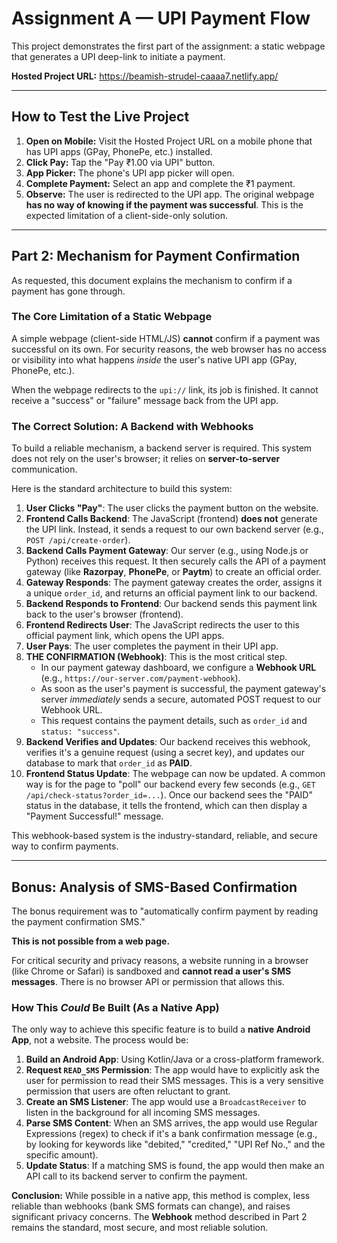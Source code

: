 # Assignment A — UPI Payment Flow

This project demonstrates the first part of the assignment: a static webpage that generates a UPI deep-link to initiate a payment.

**Hosted Project URL:** https://beamish-strudel-caaaa7.netlify.app/ 

---

## How to Test the Live Project

1.  **Open on Mobile:** Visit the Hosted Project URL on a mobile phone that has UPI apps (GPay, PhonePe, etc.) installed.
2.  **Click Pay:** Tap the "Pay ₹1.00 via UPI" button.
3.  **App Picker:** The phone's UPI app picker will open.
4.  **Complete Payment:** Select an app and complete the ₹1 payment.
5.  **Observe:** The user is redirected to the UPI app. The original webpage **has no way of knowing if the payment was successful**. This is the expected limitation of a client-side-only solution.

---

## Part 2: Mechanism for Payment Confirmation

As requested, this document explains the mechanism to confirm if a payment has gone through.

### The Core Limitation of a Static Webpage

A simple webpage (client-side HTML/JS) **cannot** confirm if a payment was successful on its own. For security reasons, the web browser has no access or visibility into what happens *inside* the user's native UPI app (GPay, PhonePe, etc.).

When the webpage redirects to the `upi://` link, its job is finished. It cannot receive a "success" or "failure" message back from the UPI app.

### The Correct Solution: A Backend with Webhooks

To build a reliable mechanism, a backend server is required. This system does not rely on the user's browser; it relies on **server-to-server** communication.

Here is the standard architecture to build this system:

1.  **User Clicks "Pay"**: The user clicks the payment button on the website.
2.  **Frontend Calls Backend**: The JavaScript (frontend) **does not** generate the UPI link. Instead, it sends a request to our own backend server (e.g., `POST /api/create-order`).
3.  **Backend Calls Payment Gateway**: Our server (e.g., using Node.js or Python) receives this request. It then securely calls the API of a payment gateway (like **Razorpay**, **PhonePe**, or **Paytm**) to create an official order.
4.  **Gateway Responds**: The payment gateway creates the order, assigns it a unique `order_id`, and returns an official payment link to our backend.
5.  **Backend Responds to Frontend**: Our backend sends this payment link back to the user's browser (frontend).
6.  **Frontend Redirects User**: The JavaScript redirects the user to this official payment link, which opens the UPI apps.
7.  **User Pays**: The user completes the payment in their UPI app.
8.  **THE CONFIRMATION (Webhook)**: This is the most critical step.
    * In our payment gateway dashboard, we configure a **Webhook URL** (e.g., `https://our-server.com/payment-webhook`).
    * As soon as the user's payment is successful, the payment gateway's server *immediately* sends a secure, automated POST request to our Webhook URL.
    * This request contains the payment details, such as `order_id` and `status: "success"`.
9.  **Backend Verifies and Updates**: Our backend receives this webhook, verifies it's a genuine request (using a secret key), and updates our database to mark that `order_id` as **PAID**.
10. **Frontend Status Update**: The webpage can now be updated. A common way is for the page to "poll" our backend every few seconds (e.g., `GET /api/check-status?order_id=...`). Once our backend sees the "PAID" status in the database, it tells the frontend, which can then display a "Payment Successful!" message.

This webhook-based system is the industry-standard, reliable, and secure way to confirm payments.

---

## Bonus: Analysis of SMS-Based Confirmation

The bonus requirement was to "automatically confirm payment by reading the payment confirmation SMS."

**This is not possible from a web page.**

For critical security and privacy reasons, a website running in a browser (like Chrome or Safari) is sandboxed and **cannot read a user's SMS messages**. There is no browser API or permission that allows this.

### How This *Could* Be Built (As a Native App)

The only way to achieve this specific feature is to build a **native Android App**, not a website. The process would be:

1.  **Build an Android App**: Using Kotlin/Java or a cross-platform framework.
2.  **Request `READ_SMS` Permission**: The app would have to explicitly ask the user for permission to read their SMS messages. This is a very sensitive permission that users are often reluctant to grant.
3.  **Create an SMS Listener**: The app would use a `BroadcastReceiver` to listen in the background for all incoming SMS messages.
4.  **Parse SMS Content**: When an SMS arrives, the app would use Regular Expressions (regex) to check if it's a bank confirmation message (e.g., by looking for keywords like "debited," "credited," "UPI Ref No.," and the specific amount).
5.  **Update Status**: If a matching SMS is found, the app would then make an API call to its backend server to confirm the payment.

**Conclusion:** While possible in a native app, this method is complex, less reliable than webhooks (bank SMS formats can change), and raises significant privacy concerns. The **Webhook** method described in Part 2 remains the standard, most secure, and most reliable solution.
